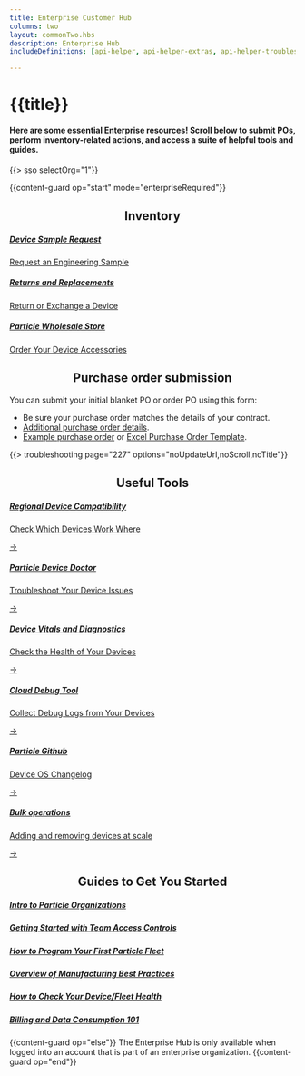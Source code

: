 ```yaml
---
title: Enterprise Customer Hub
columns: two
layout: commonTwo.hbs
description: Enterprise Hub
includeDefinitions: [api-helper, api-helper-extras, api-helper-troubleshooting]

---
```


# {{title}}
<h4>Here are some essential Enterprise resources! Scroll below to submit POs, perform inventory-related actions, and access a suite of helpful tools and guides.</h4>
{{> sso selectOrg="1"}}

{{content-guard op="start" mode="enterpriseRequired"}}

<h2 style="text-align:center;">Inventory</h2>
<div class="containerInv">
    <div class="itemInv">
        <a class = "aHub" href="/troubleshooting/troubleshooting/?p=11779868461851" >
            <h5 class = "h5Hub">Device Sample Request</h5>
            <span class="itemInvTip">Request an Engineering Sample</span>
        </a>
    </div>
    <div class="itemInv">
        <a class = "aHub" href="/scaling/quick-start-guide/returns/" >
            <h5 class = "h5Hub" >Returns and Replacements</h5>
            <span class="itemInvTip">Return or Exchange a Device</span>
        </a>
    </div>
    <div class="itemInv">
        <a  class = "aHub" href="#https://wholesale.particle.io/" >
            <h5 class = "h5Hub">Particle Wholesale Store</h5>
            <span class="itemInvTip">Order Your Device Accessories</span>
        </a>
    </div>
</div>

<h2 style="text-align:center;"> Purchase order submission</h2>

You can submit your initial blanket PO or order PO using this form:

- Be sure your purchase order matches the details of your contract.
- [Additional purchase order details](/scaling/quick-start-guide/enterprise-order-placement/).
- [Example purchase order](/assets/images/support/Screen_Shot_2022-01-24_at_11.09.03_AM.png) or [Excel Purchase Order Template](/assets/files/enterprise-order-template.xlsx).

{{> troubleshooting page="227" options="noUpdateUrl,noScroll,noTitle"}}
&nbsp;
<h2 style="text-align:center;">Useful Tools</h2>
<div class="containerTool">
    <a class="card aHub" href="/reference/cellular/cellular-carriers/">
        <h5 class = "h5Hub">Regional Device Compatibility</h5>
        <p class="small  pHub">Check Which Devices Work Where</p>
         <div class="dimmer"></div>
        <div class="go-corner" href="#">
            <div class="go-arrow">
                →
            </div>
        </div>
  </a>
  <a class="card aHub" href="/tools/doctor/">
    <h5 class = "h5Hub">Particle Device Doctor</h5>
    <p class="small pHub">Troubleshoot Your Device Issues</p>
    <div class="go-corner" href="#">
      <div class="go-arrow">
        →
      </div>
    </div>
  </a>
  
  <a class="card aHub" href="/getting-started/console/device-vitals/">
    <h5 class = "h5Hub">Device Vitals and Diagnostics</h5>
    <p class="small pHub">Check the Health of Your Devices</p>
    <div class="go-corner" href="#">
      <div class="go-arrow">
        →
      </div>
    </div>
  </a>
      <a class="card aHub" href="/troubleshooting/connectivity/cloud-debug/">
        <h5 class = "h5Hub">Cloud Debug Tool</h5>
        <p class="small  pHub">Collect Debug Logs from Your Devices</p>
         <div class="dimmer"></div>
        <div class="go-corner" href="#">
            <div class="go-arrow">
                →
            </div>
        </div>
  </a>
  <a class="card aHub" href="https://github.com/particle-iot/releases/">
    <h5 class = "h5Hub">Particle Github</h5>
    <p class="small pHub">Device OS Changelog</p>
    <div class="go-corner" href="#">
      <div class="go-arrow">
        →
      </div>
    </div>
  </a>
  
  <a class="card aHub" href="/scaling/quick-start-guide/bulk-device-operations">
    <h5 class = "h5Hub">Bulk operations</h5>
    <p class="small pHub">Adding and removing devices at scale</p>
    <div class="go-corner" href="#">
      <div class="go-arrow">
        →
      </div>
    </div>
  </a>
</div>

<h2 style="text-align:center;">Guides to Get You Started </h2>
<div class="container">
    <div class="item">
        <a  class = "aHub" href="/scaling/quick-start-guide/organizations/" >
            <h5 class = "h5Hub">Intro to Particle Organizations</h5>
        </a>
    </div>
    <div class="item">
        <a class = "aHub" href="/getting-started/setup/accounts/" >
            <h5 class = "h5Hub">Getting Started with Team Access Controls</h5>
        </a>
    </div>
    <div class="item">
        <a class = "aHub" href="/getting-started/setup/accounts/" >
            <h5 class = "h5Hub">How to Program Your First Particle Fleet</h5>
        </a>
    </div>
    <div class="item">
        <a class = "aHub" href="/scaling/quick-start-guide/organizations/" >
            <h5 class = "h5Hub">Overview of Manufacturing Best Practices</h5>
        </a>
    </div>
    <div class="item">
        <a class = "aHub" href="/getting-started/console/fleet-health/" >
            <h5 class = "h5Hub">How to Check Your Device/Fleet Health</h5>
        </a>
    </div>
        <div class="item">
        <a class = "aHub" href="/scaling/quick-start-guide/billing/" >
            <h5 class = "h5Hub" >Billing and Data Consumption 101</h5>
        </a>
    </div>
</div>

{{content-guard op="else"}}
The Enterprise Hub is only available when logged into an account that is part of an enterprise organization.
{{content-guard op="end"}}





